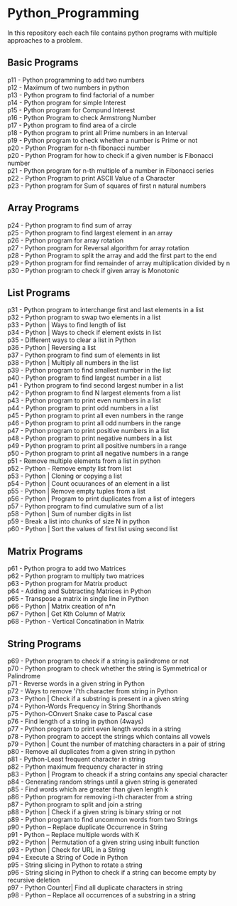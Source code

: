 # Python_Programming

In this repository each each file contains python programs with multiple approaches to a problem.

## Basic Programs

p11 - Python programming to add two numbers <br />
p12 - Maximum of two numbers in python <br />
p13 - Python program to find factorial of a number <br />
p14 - Python program for simple Interest <br />
p15 - Python program for Compund Interest <br />
p16 - Python Program to check Armstrong Number <br />
p17 - Python program to find area of a circle <br />
p18 - Python program to print all Prime numbers in an Interval <br />
p19 - Python program to check whether a number is Prime or not <br />
p20 - Python Program for n-th fibonacci number <br /> 
p20 - Python Program for how to check if a given number is Fibonacci number <br />
p21 - Python program for n-th multiple of a number in Fibonacci series <br />
p22 - Python Program to print ASCII Value of a Character <br />
p23 - Python program for Sum of squares of first n natural numbers <br />

## Array Programs

p24 - Python program to find sum of array <br />
p25 - Python program to find largest element in an array <br />
p26 - Python program for array rotation <br />
p27 - Python program for Reversal algorithm for array rotation <br />
p28 - Python Program to split the array and add the first part to the end <br />
p29 - Python program for find remainder of array multiplication divided by n <br />
p30 - Python program to check if given array is Monotonic <br />

## List Programs 

p31 - Python program to interchange first and last elements in a list <br />
p32 - Python program to swap two elements in a list <br />
p33 - Python | Ways to find length of list <br />
p34 - Python | Ways to check if element exists in list <br />
p35 - Different ways to clear a list in Python <br />
p36 - Python | Reversing a list <br />
p37 - Python program to find sum of elements in list <br />
p38 - Python | Multiply all numbers in the list <br />
p39 - Python program to find smallest number in the list <br />
p40 - Python program to find largest number in a list <br />
p41 - Python program to find second largest number in a list <br />
p42 - Python program to find N largest elements from a list <br />
p43 - Python program to print even numbers in a list <br />
p44 - Python program to print odd numbers in a list <br />
p45 - Python program to print all even numbers in the range <br />
p46 - Python program to print all odd numbers in the range <br />
p47 - Python program to print positive numbers in a list <br />
p48 - Python program to print negative numbers in a list <br />
p49 - Python program to print all positive numbers in a range <br />
p50 - Python program to print all negative numbers in a range <br />
p51 - Remove multiple elements from a list in python <br />
p52 - Python - Remove empty list from list <br />
p53 - Python | Cloning or copying a list <br />
p54 - Python | Count ocuurances of an element in a list <br />
p55 - Python | Remove empty tuples from a list <br />
p56 - Python | Program to print duplicates from a list of integers <br />
p57 - Python program to find cumulative sum of a list <br />
p58 - Python | Sum of number digits in list <br />
p59 - Break a list into chunks of size N in python <br />
p60 - Python | Sort the values of first list using second list <br />

## Matrix Programs

p61 - Python progra to add two Matrices <br />
p62 - Python program to multiply two matrices <br />
p63 - Python program for Matrix product <br />
p64 - Adding and Subtracting Matrices in Python <br />
p65 - Transpose a matrix in single line in Python <br />
p66 - Python | Matrix creation of n*n <br />
p67 - Python | Get Kth Column of Matrix <br />
p68 - Python - Vertical Concatination in Matrix <br />

## String Programs

p69 - Python program to check if a string is palindrome or not <br />
p70 - Python program to check whether the string is Symmetrical or Palindrome <br />
p71 - Reverse words in a given string in Python <br />
p72 - Ways to remove 'i'th character from string in Python <br />
p73 - Python | Check if a substring is present in a given string <br />
p74 - Python-Words Frequency in String Shorthands <br />
p75 - Python-COnvert Snake case to Pascal case <br />
p76 - Find length of a string in python (4ways) <br />
p77 - Python program to print even length words in a string <br />
p78 - Python program to accept the strings which contains all vowels <br />
p79 - Python | Count the number of matching characters in a pair of string <br />
p80 - Remove all duplicates from a given string in python <br />
p81 - Python-Least frequent character in string <br />
p82 - Python maximum frequency character in string <br />
p83 - Python | Program to cheack if a string contains any special character <br />
p84 - Generating random strings until a given string is generated <br />
p85 - Find words which are greater than given length k <br />
p86 - Python program for removing i-th character from a string <br />
p87 - Python program to split and join a string <br />
p88 - Python | Check if a given string is binary string or not <br />
p89 - Python program to find uncommon words from two Strings <br />
p90 - Python – Replace duplicate Occurrence in String <br />
p91 - Python – Replace multiple words with K <br />
p92 - Python | Permutation of a given string using inbuilt function <br />
p93 - Python | Check for URL in a String <br />
p94 - Execute a String of Code in Python <br />
p95 - String slicing in Python to rotate a string <br />
p96 - String slicing in Python to check if a string can become empty by recursive deletion <br />
p97 - Python Counter| Find all duplicate characters in string <br />
p98 - Python – Replace all occurrences of a substring in a string <br />

